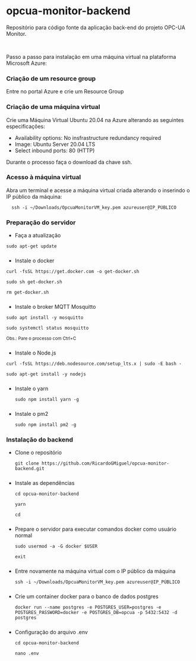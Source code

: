 # opcua-monitor-backend

Repositório para código fonte da aplicação back-end do projeto OPC-UA Monitor.

<br>

Passo a passo para instalação em uma máquina virtual na plataforma Microsoft Azure:

### Criação de um resource group

Entre no portal Azure e crie um Resource Group

### Criação de uma máquina virtual

Crie uma Máquina Virtual Ubuntu 20.04 na Azure alterando as seguintes especificações:

- Availability options: No insfrastructure redundancy required
- Image: Ubuntu Server 20.04 LTS
- Select inbound ports: 80 (HTTP)

Durante o processo faça o download da chave ssh.

### Acesso à máquina virtual

Abra um terminal e acesse a máquina virtual criada alterando o inserindo o IP público da máquina:

```
  ssh -i ~/Downloads/OpcuaMonitorVM_key.pem azureuser@IP_PÙBLICO
```

### Preparação do servidor

- Faça a atualização

```
sudo apt-get update
```
###

- Instale o docker

```
curl -fsSL https://get.docker.com -o get-docker.sh
```
```
sudo sh get-docker.sh
```
```
rm get-docker.sh
```

###

- Instale o broker MQTT Mosquitto

```
sudo apt install -y mosquitto
```
```
sudo systemctl status mosquitto
```
<sub>Obs.: Pare o processo com Ctrl+C</sub> 

###

- Instale o Node.js

```
curl -fsSL https://deb.nodesource.com/setup_lts.x | sudo -E bash -
```
```
sudo apt-get install -y nodejs
```
###

- Instale o yarn

  ```
  sudo npm install yarn -g
  ```

###

- Instale o pm2

  ```
  sudo npm install pm2 -g
  ``` 

### Instalação do backend

- Clone o repositório

  ```
  git clone https://github.com/RicardoGMiguel/opcua-monitor-backend.git
  ```
###

- Instale as dependências

  ```
  cd opcua-monitor-backend
  ```
  ```
  yarn
  ```
  ```
  cd
  ```

  ###

- Prepare o servidor para executar comandos docker como usuário normal

  ```
  sudo usermod -a -G docker $USER
  ```
  ```
  exit
  ```

  ###

- Entre novamente na máquina virtual com o IP público da máquina

  ```
  ssh -i ~/Downloads/OpcuaMonitorVM_key.pem azureuser@IP_PÙBLICO
  ```
  
  ###

- Crie um container docker para o banco de dados postgres

  ```
  docker run --name postgres -e POSTGRES_USER=postgres -e POSTGRES_PASSWORD=docker -e POSTGRES_DB=opcua -p 5432:5432 -d postgres
  ```

  ###

- Configuração do arquivo .env

  ```
  cd opcua-monitor-backend
  ```
  ```
  nano .env
  ```
  
  










